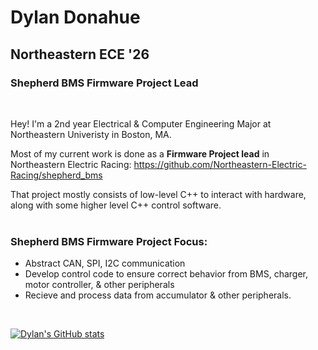 # Dylan Donahue
## Northeastern ECE '26
### Shepherd BMS Firmware Project Lead
 <br />

 

Hey! I'm a 2nd year Electrical & Computer Engineering Major at Northeastern Univeristy in Boston, MA. 

Most of my current work is done as a **Firmware Project lead** in Northeastern Electric Racing:
https://github.com/Northeastern-Electric-Racing/shepherd_bms

That project mostly consists of low-level C++ to interact with hardware, along with some higher level C++ control software.
<br />
<br />


### Shepherd BMS Firmware Project Focus:

* Abstract CAN, SPI, I2C communication 
* Develop control code to ensure correct behavior from BMS, charger, motor controller, & other peripherals
* Recieve and process data from accumulator & other peripherals.

<br />





[![Dylan's GitHub stats](https://github-readme-stats.vercel.app/api?username=dyldonahue&theme=transparent&show_icons=true&count_private=true&hide=stars)](https://github.com/anuraghazra/github-readme-stats)
